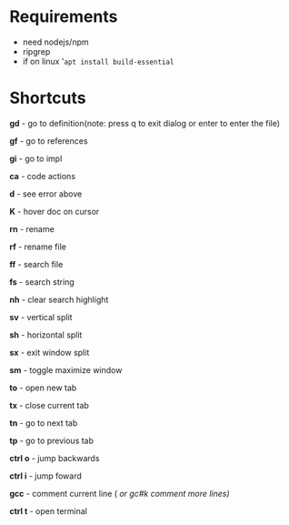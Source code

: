 # Requirements

- need nodejs/npm
- ripgrep
- if on linux '`apt install build-essential`

# Shortcuts


**gd** - go to definition(note: press q to exit dialog or enter to enter the file)

**gf** - go to references

**gi** - go to impl

**<leader> ca** - code actions

**<leader> d** - see error above 

**K** - hover doc on cursor

**<leader> rn** - rename 

**<leader> rf** - rename file

**<leader> ff** - search file

**<leader> fs** - search string

**<leader> nh** - clear search highlight

**<leader> sv** - vertical split

**<leader> sh** - horizontal split

**<leader> sx** - exit window split

**<leader> sm** - toggle maximize window

**<leader> to** - open new tab

**<leader> tx** - close current tab

**<leader> tn** - go to next tab 

**<leader> tp** - go to previous tab

**ctrl o** - jump backwards

**ctrl i** - jump foward

**gcc** - comment current line ( *or gc#k comment more lines)*

**ctrl t** - open terminal

